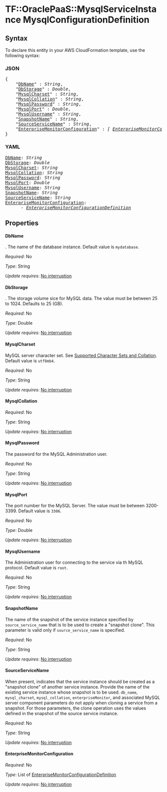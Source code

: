 # TF::OraclePaaS::MysqlServiceInstance MysqlConfigurationDefinition

## Syntax

To declare this entity in your AWS CloudFormation template, use the following syntax:

### JSON

<pre>
{
    "<a href="#dbname" title="DbName">DbName</a>" : <i>String</i>,
    "<a href="#dbstorage" title="DbStorage">DbStorage</a>" : <i>Double</i>,
    "<a href="#mysqlcharset" title="MysqlCharset">MysqlCharset</a>" : <i>String</i>,
    "<a href="#mysqlcollation" title="MysqlCollation">MysqlCollation</a>" : <i>String</i>,
    "<a href="#mysqlpassword" title="MysqlPassword">MysqlPassword</a>" : <i>String</i>,
    "<a href="#mysqlport" title="MysqlPort">MysqlPort</a>" : <i>Double</i>,
    "<a href="#mysqlusername" title="MysqlUsername">MysqlUsername</a>" : <i>String</i>,
    "<a href="#snapshotname" title="SnapshotName">SnapshotName</a>" : <i>String</i>,
    "<a href="#sourceservicename" title="SourceServiceName">SourceServiceName</a>" : <i>String</i>,
    "<a href="#enterprisemonitorconfiguration" title="EnterpriseMonitorConfiguration">EnterpriseMonitorConfiguration</a>" : <i>[ <a href="enterprisemonitorconfigurationdefinition.md">EnterpriseMonitorConfigurationDefinition</a>, ... ]</i>
}
</pre>

### YAML

<pre>
<a href="#dbname" title="DbName">DbName</a>: <i>String</i>
<a href="#dbstorage" title="DbStorage">DbStorage</a>: <i>Double</i>
<a href="#mysqlcharset" title="MysqlCharset">MysqlCharset</a>: <i>String</i>
<a href="#mysqlcollation" title="MysqlCollation">MysqlCollation</a>: <i>String</i>
<a href="#mysqlpassword" title="MysqlPassword">MysqlPassword</a>: <i>String</i>
<a href="#mysqlport" title="MysqlPort">MysqlPort</a>: <i>Double</i>
<a href="#mysqlusername" title="MysqlUsername">MysqlUsername</a>: <i>String</i>
<a href="#snapshotname" title="SnapshotName">SnapshotName</a>: <i>String</i>
<a href="#sourceservicename" title="SourceServiceName">SourceServiceName</a>: <i>String</i>
<a href="#enterprisemonitorconfiguration" title="EnterpriseMonitorConfiguration">EnterpriseMonitorConfiguration</a>: <i>
      - <a href="enterprisemonitorconfigurationdefinition.md">EnterpriseMonitorConfigurationDefinition</a></i>
</pre>

## Properties

#### DbName

. The name of the database instance. Default value is `mydatabase`.

_Required_: No

_Type_: String

_Update requires_: [No interruption](https://docs.aws.amazon.com/AWSCloudFormation/latest/UserGuide/using-cfn-updating-stacks-update-behaviors.html#update-no-interrupt)

#### DbStorage

. The storage volume sice for MySQL data. The value must be between 25 to 1024. Defaults to 25 (GB).

_Required_: No

_Type_: Double

_Update requires_: [No interruption](https://docs.aws.amazon.com/AWSCloudFormation/latest/UserGuide/using-cfn-updating-stacks-update-behaviors.html#update-no-interrupt)

#### MysqlCharset

MySQL server character set. See [Supported Character Sets and Collation](http://dev.mysql.com/doc/en/charset-charsets.html). Default value is `utf8mb4`.

_Required_: No

_Type_: String

_Update requires_: [No interruption](https://docs.aws.amazon.com/AWSCloudFormation/latest/UserGuide/using-cfn-updating-stacks-update-behaviors.html#update-no-interrupt)

#### MysqlCollation

_Required_: No

_Type_: String

_Update requires_: [No interruption](https://docs.aws.amazon.com/AWSCloudFormation/latest/UserGuide/using-cfn-updating-stacks-update-behaviors.html#update-no-interrupt)

#### MysqlPassword

The password for the MySQL Administration user.

_Required_: No

_Type_: String

_Update requires_: [No interruption](https://docs.aws.amazon.com/AWSCloudFormation/latest/UserGuide/using-cfn-updating-stacks-update-behaviors.html#update-no-interrupt)

#### MysqlPort

The port number for the MySQL Server. The value must be between 3200-3399. Default value is `3306`.

_Required_: No

_Type_: Double

_Update requires_: [No interruption](https://docs.aws.amazon.com/AWSCloudFormation/latest/UserGuide/using-cfn-updating-stacks-update-behaviors.html#update-no-interrupt)

#### MysqlUsername

The Administration user for connecting to the service via th MySQL protocol. Default value is `root`.

_Required_: No

_Type_: String

_Update requires_: [No interruption](https://docs.aws.amazon.com/AWSCloudFormation/latest/UserGuide/using-cfn-updating-stacks-update-behaviors.html#update-no-interrupt)

#### SnapshotName

The name of the snapshot of the service instance specified by `source_service_name` that is to be used to create a "snapshot clone". This parameter is valid only if `source_service_name` is specified.

_Required_: No

_Type_: String

_Update requires_: [No interruption](https://docs.aws.amazon.com/AWSCloudFormation/latest/UserGuide/using-cfn-updating-stacks-update-behaviors.html#update-no-interrupt)

#### SourceServiceName

When present, indicates that the service instance should be created as a "snapshot clone" of another service instance. Provide the name of the existing service instance whose snapshot is to be used. `db_name`, `mysql_charset`, `mysql_collation`, `enterpriseMonitor`, and associated MySQL server component parameters do not apply when cloning a service from a snapshot. For those parameters, the clone operation uses the values defined in the snapshot of the source service instance.

_Required_: No

_Type_: String

_Update requires_: [No interruption](https://docs.aws.amazon.com/AWSCloudFormation/latest/UserGuide/using-cfn-updating-stacks-update-behaviors.html#update-no-interrupt)

#### EnterpriseMonitorConfiguration

_Required_: No

_Type_: List of <a href="enterprisemonitorconfigurationdefinition.md">EnterpriseMonitorConfigurationDefinition</a>

_Update requires_: [No interruption](https://docs.aws.amazon.com/AWSCloudFormation/latest/UserGuide/using-cfn-updating-stacks-update-behaviors.html#update-no-interrupt)

